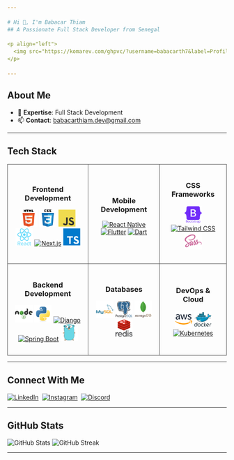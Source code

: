 ```yaml
---

# Hi 👋, I'm Babacar Thiam  
## A Passionate Full Stack Developer from Senegal  

<p align="left"> 
  <img src="https://komarev.com/ghpvc/?username=babacarth7&label=Profile%20views&color=0e75b6&style=flat" alt="Profile Views" />
</p>

---
```


## About Me  
- 💬 **Expertise**: Full Stack Development  
- 📫 **Contact**: [babacarthiam.dev@gmail.com](mailto:babacarthiam.dev@gmail.com)

---

## Tech Stack  

<table style="width: 100%; border-collapse: collapse;">
<tr>
<td align="center" style="border: 1px solid #555; padding: 15px;">
<h3>Frontend Development</h3>
<p>
  <a href="https://www.w3.org/html/" target="_blank"><img src="https://raw.githubusercontent.com/devicons/devicon/master/icons/html5/html5-original-wordmark.svg" alt="HTML5" width="40" /></a>
  <a href="https://www.w3schools.com/css/"><img src="https://raw.githubusercontent.com/devicons/devicon/master/icons/css3/css3-original-wordmark.svg" alt="CSS3" width="40" /></a>
  <a href="https://developer.mozilla.org/en-US/docs/Web/JavaScript"><img src="https://raw.githubusercontent.com/devicons/devicon/master/icons/javascript/javascript-original.svg" alt="JavaScript" width="40" /></a>
  <a href="https://reactjs.org/"><img src="https://raw.githubusercontent.com/devicons/devicon/master/icons/react/react-original-wordmark.svg" alt="React" width="40" /></a>
  <a href="https://nextjs.org/"><img src="https://cdn.worldvectorlogo.com/logos/nextjs-2.svg" alt="Next.js" width="40" /></a>
  <a href="https://www.typescriptlang.org/"><img src="https://raw.githubusercontent.com/devicons/devicon/master/icons/typescript/typescript-original.svg" alt="TypeScript" width="40" /></a>
</p>
</td>
<td align="center" style="border: 1px solid #555; padding: 15px;">
<h3>Mobile Development</h3>
<p>
  <a href="https://reactnative.dev/"><img src="https://reactnative.dev/img/header_logo.svg" alt="React Native" width="40" /></a>
  <a href="https://flutter.dev"><img src="https://www.vectorlogo.zone/logos/flutterio/flutterio-icon.svg" alt="Flutter" width="40" /></a>
  <a href="https://dart.dev"><img src="https://www.vectorlogo.zone/logos/dartlang/dartlang-icon.svg" alt="Dart" width="40" /></a>
</p>
</td>
<td align="center" style="border: 1px solid #555; padding: 15px;">
<h3>CSS Frameworks</h3>
<p>
  <a href="https://getbootstrap.com"><img src="https://raw.githubusercontent.com/devicons/devicon/master/icons/bootstrap/bootstrap-plain-wordmark.svg" alt="Bootstrap" width="40" /></a>
  <a href="https://tailwindcss.com/"><img src="https://www.vectorlogo.zone/logos/tailwindcss/tailwindcss-icon.svg" alt="Tailwind CSS" width="40" /></a>
  <a href="https://sass-lang.com"><img src="https://raw.githubusercontent.com/devicons/devicon/master/icons/sass/sass-original.svg" alt="Sass" width="40" /></a>
</p>
</td>
</tr>
<tr>
<td align="center" style="border: 1px solid #555; padding: 15px;">
<h3>Backend Development</h3>
<p>
  <a href="https://nodejs.org"><img src="https://raw.githubusercontent.com/devicons/devicon/master/icons/nodejs/nodejs-original-wordmark.svg" alt="Node.js" width="40" /></a>
  <a href="https://www.python.org"><img src="https://raw.githubusercontent.com/devicons/devicon/master/icons/python/python-original.svg" alt="Python" width="40" /></a>
  <a href="https://www.djangoproject.com/"><img src="https://cdn.worldvectorlogo.com/logos/django.svg" alt="Django" width="40" /></a>
  <a href="https://spring.io/"><img src="https://www.vectorlogo.zone/logos/springio/springio-icon.svg" alt="Spring Boot" width="40" /></a>
  <a href="https://golang.org"><img src="https://raw.githubusercontent.com/devicons/devicon/master/icons/go/go-original.svg" alt="Go" width="40" /></a>
</p>
</td>
<td align="center" style="border: 1px solid #555; padding: 15px;">
<h3>Databases</h3>
<p>
  <a href="https://www.mysql.com/"><img src="https://raw.githubusercontent.com/devicons/devicon/master/icons/mysql/mysql-original-wordmark.svg" alt="MySQL" width="40" /></a>
      <a href="https://www.postgres.com/"><img src="https://raw.githubusercontent.com/devicons/devicon/master/icons/postgresql/postgresql-original-wordmark.svg" alt="PostgreSQL" width="40" /></a>
  <a href="https://www.mongodb.com/"><img src="https://raw.githubusercontent.com/devicons/devicon/master/icons/mongodb/mongodb-original-wordmark.svg" alt="MongoDB" width="40" /></a>
  <a href="https://redis.io"><img src="https://raw.githubusercontent.com/devicons/devicon/master/icons/redis/redis-original-wordmark.svg" alt="Redis" width="40" /></a>
</p>
</td>
<td align="center" style="border: 1px solid #555; padding: 15px;">
<h3>DevOps & Cloud</h3>
<p>
  <a href="https://aws.amazon.com"><img src="https://raw.githubusercontent.com/devicons/devicon/master/icons/amazonwebservices/amazonwebservices-original-wordmark.svg" alt="AWS" width="40" /></a>
  <a href="https://www.docker.com/"><img src="https://raw.githubusercontent.com/devicons/devicon/master/icons/docker/docker-original-wordmark.svg" alt="Docker" width="40" /></a>
  <a href="https://kubernetes.io"><img src="https://www.vectorlogo.zone/logos/kubernetes/kubernetes-icon.svg" alt="Kubernetes" width="40" /></a>
</p>
</td>
</tr>
</table>

---

## Connect With Me  
<p align="left">
  <a href="https://linkedin.com/in/babacar-thiam-857a3a139/"><img src="https://raw.githubusercontent.com/rahuldkjain/github-profile-readme-generator/master/src/images/icons/Social/linked-in-alt.svg" alt="LinkedIn" height="30" /></a>&nbsp;
  <a href="https://instagram.com/babacarth7"><img src="https://raw.githubusercontent.com/rahuldkjain/github-profile-readme-generator/master/src/images/icons/Social/instagram.svg" alt="Instagram" height="30" /></a>&nbsp;
  <a href="https://discord.gg/babacar_thiam"><img src="https://raw.githubusercontent.com/rahuldkjain/github-profile-readme-generator/master/src/images/icons/Social/discord.svg" alt="Discord" height="30" /></a>
</p>

---

## GitHub Stats  

<p align="left">
  <img src="https://github-readme-stats.vercel.app/api?username=babacar-thiam&show_icons=true&theme=radical" alt="GitHub Stats" />
  <img src="https://github-readme-streak-stats.herokuapp.com/?user=babacar-thiam&theme=radical" alt="GitHub Streak" />
</p>

---
